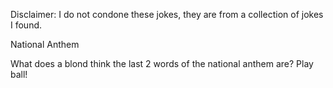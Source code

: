 Disclaimer: I do not condone these jokes, they are from a collection of jokes I found.

National Anthem

What does a blond think the last 2 words of the national anthem are?  Play ball!

